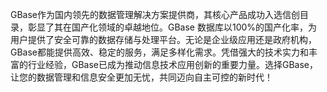 GBase作为国内领先的数据管理解决方案提供商，其核心产品成功入选信创目录，彰显了其在国产化领域的卓越地位。GBase 数据库以100%的国产化率，为用户提供了安全可靠的数据存储与处理平台。无论是企业级应用还是政府机构，GBase都能提供高效、稳定的服务，满足多样化需求。凭借强大的技术实力和丰富的行业经验，GBase已成为推动信息技术应用创新的重要力量。选择GBase，让您的数据管理和信息安全更加无忧，共同迈向自主可控的新时代！